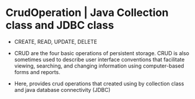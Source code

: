 # CrudOperation | Java Collection class and JDBC class
- CREATE, READ, UPDATE, DELETE
- CRUD are the four basic operations of persistent storage. CRUD is also sometimes used to describe user interface conventions that facilitate viewing, searching, and changing information using computer-based forms and reports.

- Here, provides crud operations that created using by collection class and java database connectivity (JDBC)
